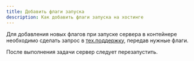 ```yaml
---
title: Добавить флаги запуска
description: Как добавить флаги запуска на хостинге
---
```


Для добавления новых флагов при запуске сервера в контейнере необходимо сделать запрос в [тех.поддержку](/support), передав нужные флаги.

После выполнения задачи сервер следует перезапустить.
